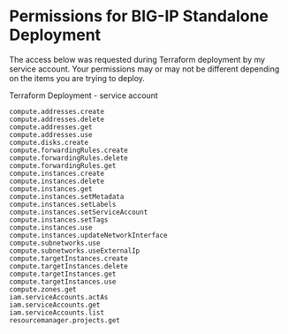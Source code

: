 # Permissions for BIG-IP Standalone Deployment

The access below was requested during Terraform deployment by my service account. Your permissions may or may not be different depending on the items you are trying to deploy.

Terraform Deployment - service account
```
compute.addresses.create
compute.addresses.delete
compute.addresses.get
compute.addresses.use
compute.disks.create
compute.forwardingRules.create
compute.forwardingRules.delete
compute.forwardingRules.get
compute.instances.create
compute.instances.delete
compute.instances.get
compute.instances.setMetadata
compute.instances.setLabels
compute.instances.setServiceAccount
compute.instances.setTags
compute.instances.use
compute.instances.updateNetworkInterface
compute.subnetworks.use
compute.subnetworks.useExternalIp
compute.targetInstances.create
compute.targetInstances.delete
compute.targetInstances.get
compute.targetInstances.use
compute.zones.get
iam.serviceAccounts.actAs
iam.serviceAccounts.get
iam.serviceAccounts.list
resourcemanager.projects.get
```